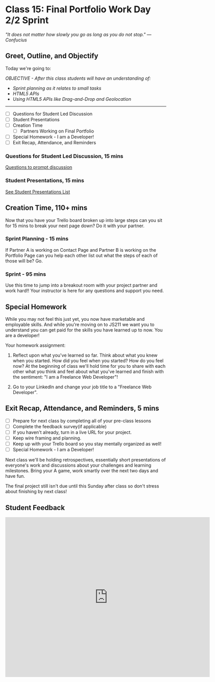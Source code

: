 # Class 15: Final Portfolio Work Day 2/2 Sprint

<!-- ! HIDE FROM STUDENT; INSTRUCTOR ONLY CONTENT -->
<!-- ## Instructor Only Content - HIDE FROM STUDENTS -->

<!-- ! END INSTRUCTOR ONLY CONTENT -->

*"It does not matter how slowly you go as long as you do not stop." —Confucius*

## Greet, Outline, and Objectify

<!-- SMART: Specific, Measurable, Attainable, Relevant, and Timely. -->
<!-- https://examples.yourdictionary.com/well-written-examples-of-learning-objectives.html -->

Today we're going to:
  
*OBJECTIVE - After this class students will have an understanding of:*

* *Sprint planning as it relates to small tasks*
* *HTML5 APIs*
* *Using HTML5 APIs like Drag-and-Drop and Geolocation*

*****

- [ ] Questions for Student Led Discussion
- [ ] Student Presentations
- [ ] Creation Time
    * [ ] Partners Working on Final Portfolio
- [ ] Special Homework - I am a Developer! 
- [ ] Exit Recap, Attendance, and Reminders

### Questions for Student Led Discussion, 15 mins
<!-- This section should be structured with the 5E model: https://lesley.edu/article/empowering-students-the-5e-model-explained -->

[Questions to prompt discussion](./../additionalResources/questionsForDiscussion/qfd-class-15.md)

### Student Presentations, 15 mins

[See Student Presentations List](./../additionalResources/studentPresentations.md)

## Creation Time, 110+ mins

Now that you have your Trello board broken up into large steps can you sit for 15 mins to break your next page down? Do it with your partner.

### Sprint Planning - 15 mins

If Partner A is working on Contact Page and Partner B is working on the Portfolio Page can you help each other list out what the steps of each of those will be? Go.

### Sprint - 95 mins

Use this time to jump into a breakout room with your project partner and work hard!! Your instructor is here for any questions and support you need.

## Special Homework

While you may not feel this just yet, you now have marketable and employable skills. And while you're moving on to JS211 we want you to understand you can get paid for the skills you have learned up to now. You are a developer!

Your homework assignment:

1. Reflect upon what you've learned so far. Think about what you knew when you started. How did you feel when you started? How do you feel now? At the beginning of class we'll hold time for you to share with each other what you think and feel about what you've learned and finish with the sentiment: "I am a Freelance Web Developer"!

2. Go to your LinkedIn and change your job title to a "Freelance Web Developer".

## Exit Recap, Attendance, and Reminders, 5 mins

- [ ] Prepare for next class by completing all of your pre-class lessons
- [ ] Complete the feedback survey(if applicable)
- [ ] If you haven't already, turn in a live URL for your project.
- [ ] Keep wire framing and planning.
- [ ] Keep up with your Trello board so you stay mentally organized as well!
- [ ] Special Homework - I am a Developer!

Next class we'll be holding retrospectives, essentially short presentations of everyone's work and discussions about your challenges and learning milestones. Bring your A game, work smartly over the next two days and have fun.

The final project still isn't due until this Sunday after class so don't stress about finishing by next class!

## Student Feedback

<iframe src="https://docs.google.com/forms/d/e/1FAIpQLSd85nNCk_MdnaXCsX7fWl3vYgcqvozzlK2cKq26d2g67Zh8Kg/viewform?embedded=true" width="640" height="500" frameborder="0" marginheight="0" marginwidth="0">Loading…</iframe>

<!-- <iframe id="openedx-zollege" src="https://openedx.zollege.com/feedback" style="width: 100%; height: 500px; border: 0">Browser not compatible.</iframe>
<script src="https://openedx.zollege.com/assets/index.js" type="application/javascript"></script> -->

<!-- TODO Create 3 question exit questions -->

<!-- TODO INSERT Student Feedback From -->

<!-- TODO INSERT *HIDDEN* Instructor Feedback Form -->

